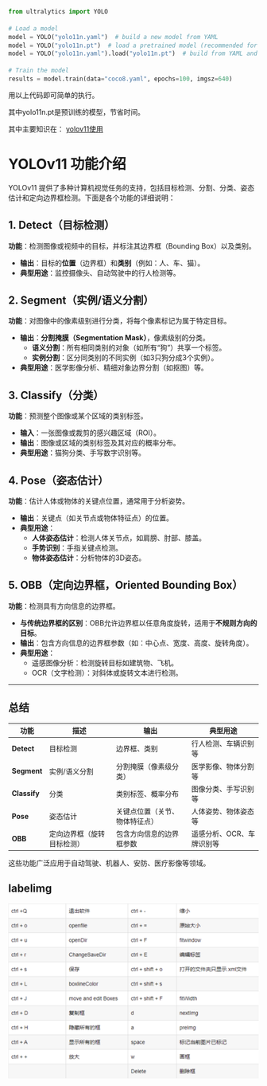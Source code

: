 ```py
from ultralytics import YOLO

# Load a model
model = YOLO("yolo11n.yaml")  # build a new model from YAML
model = YOLO("yolo11n.pt")  # load a pretrained model (recommended for training)
model = YOLO("yolo11n.yaml").load("yolo11n.pt")  # build from YAML and transfer weights

# Train the model
results = model.train(data="coco8.yaml", epochs=100, imgsz=640)
```
用以上代码即可简单的执行。

其中yolo11n.pt是预训练的模型，节省时间。

其中主要知识在：
<a href="https://docs.ultralytics.com/">yolov11使用</a>

# YOLOv11 功能介绍

YOLOv11 提供了多种计算机视觉任务的支持，包括目标检测、分割、分类、姿态估计和定向边界框检测。下面是各个功能的详细说明：

## 1. Detect（目标检测）
**功能**：检测图像或视频中的目标，并标注其边界框（Bounding Box）以及类别。

- **输出**：目标的**位置**（边界框）和**类别**（例如：人、车、猫）。
- **典型用途**：监控摄像头、自动驾驶中的行人检测等。

## 2. Segment（实例/语义分割）
**功能**：对图像中的像素级别进行分类，将每个像素标记为属于特定目标。

- **输出**：**分割掩膜（Segmentation Mask）**，像素级别的分类。
  - **语义分割**：所有相同类别的对象（如所有“狗”）共享一个标签。
  - **实例分割**：区分同类别的不同实例（如3只狗分成3个实例）。
- **典型用途**：医学影像分析、精细对象边界分割（如抠图）等。

## 3. Classify（分类）
**功能**：预测整个图像或某个区域的类别标签。

- **输入**：一张图像或裁剪的感兴趣区域（ROI）。
- **输出**：图像或区域的类别标签及其对应的概率分布。
- **典型用途**：猫狗分类、手写数字识别等。

## 4. Pose（姿态估计）
**功能**：估计人体或物体的关键点位置，通常用于分析姿势。

- **输出**：关键点（如关节点或物体特征点）的位置。
- **典型用途**：
  - **人体姿态估计**：检测人体关节点，如肩膀、肘部、膝盖。
  - **手势识别**：手指关键点检测。
  - **物体姿态估计**：分析物体的3D姿态。

## 5. OBB（定向边界框，Oriented Bounding Box）
**功能**：检测具有方向信息的边界框。

- **与传统边界框的区别**：OBB允许边界框以任意角度旋转，适用于**不规则方向的目标**。
- **输出**：包含方向信息的边界框参数（如：中心点、宽度、高度、旋转角度）。
- **典型用途**：
  - 遥感图像分析：检测旋转目标如建筑物、飞机。
  - OCR（文字检测）：对斜体或旋转文本进行检测。

---

## 总结

| 功能         | 描述                             | 输出                       | 典型用途               |
|--------------|----------------------------------|----------------------------|------------------------|
| **Detect**   | 目标检测                         | 边界框、类别               | 行人检测、车辆识别等   |
| **Segment**  | 实例/语义分割                     | 分割掩膜（像素级分类）     | 医学影像、物体分割等   |
| **Classify** | 分类                             | 类别标签、概率分布         | 图像分类、手写识别等   |
| **Pose**     | 姿态估计                         | 关键点位置（关节、物体特征点）| 人体姿势、物体姿态等   |
| **OBB**      | 定向边界框（旋转目标检测）        | 包含方向信息的边界框参数  | 遥感分析、OCR、车牌识别等 |

这些功能广泛应用于自动驾驶、机器人、安防、医疗影像等领域。

## labelimg

![alt text](<pic/Screenshot 2024-11-19 at 17.17.47.png>)